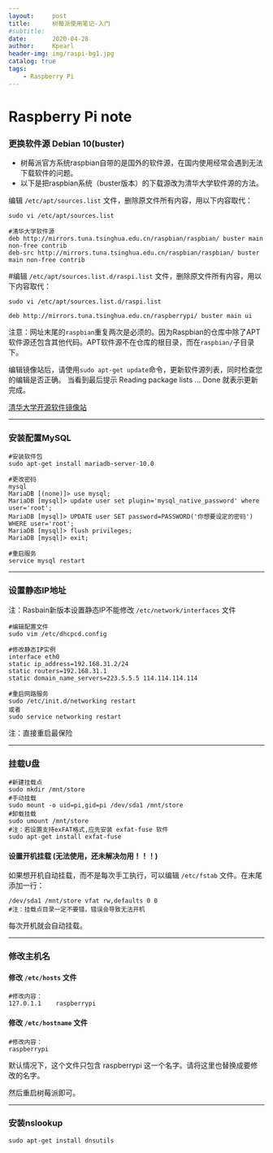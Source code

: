 ```yaml
---
layout:     post
title:      树莓派使用笔记-入门
#subtitle:   
date:       2020-04-28
author:     Kpearl
header-img: img/raspi-bg1.jpg
catalog: true
tags:
    - Raspberry Pi
---
```

# Raspberry Pi note


### 更换软件源 Debian 10(buster)
- 树莓派官方系统raspbian自带的是国外的软件源，在国内使用经常会遇到无法下载软件的问题。
- 以下是把raspbian系统（buster版本）的下载源改为清华大学软件源的方法。

编辑 `/etc/apt/sources.list` 文件，删除原文件所有内容，用以下内容取代：
```
sudo vi /etc/apt/sources.list
```

```
#清华大学软件源
deb http://mirrors.tuna.tsinghua.edu.cn/raspbian/raspbian/ buster main non-free contrib
deb-src http://mirrors.tuna.tsinghua.edu.cn/raspbian/raspbian/ buster main non-free contrib
```
#编辑 `/etc/apt/sources.list.d/raspi.list` 文件，删除原文件所有内容，用以下内容取代：
```
sudo vi /etc/apt/sources.list.d/raspi.list
```

```
deb http://mirrors.tuna.tsinghua.edu.cn/raspberrypi/ buster main ui
```

注意：网址末尾的```raspbian```重复两次是必须的。因为Raspbian的仓库中除了APT软件源还包含其他代码。APT软件源不在仓库的根目录，而在```raspbian/```子目录下。

编辑镜像站后，请使用```sudo apt-get update```命令，更新软件源列表，同时检查您的编辑是否正确。
当看到最后提示 Reading package lists ... Done 就表示更新完成。

[清华大学开源软件镜像站](https://mirror.tuna.tsinghua.edu.cn/help/raspbian/)


---


### 安装配置MySQL
```
#安装软件包
sudo apt-get install mariadb-server-10.0
```
```
#更改密码
mysql
MariaDB [(none)]> use mysql;
MariaDB [mysql]> update user set plugin='mysql_native_password' where user='root';
MariaDB [mysql]> UPDATE user SET password=PASSWORD('你想要设定的密码') WHERE user='root';
MariaDB [mysql]> flush privileges;
MariaDB [mysql]> exit;
```
```
#重启服务
service mysql restart
```

---


### 设置静态IP地址
注：Rasbain新版本设置静态IP不能修改 ```/etc/network/interfaces``` 文件
```
#编辑配置文件
sudo vim /etc/dhcpcd.config
```
```
#修改静态IP实例
interface eth0
static ip_address=192.168.31.2/24
static routers=192.168.31.1
static domain_name_servers=223.5.5.5 114.114.114.114
```
```
#重启网路服务
sudo /etc/init.d/networking restart
或者
sudo service networking restart
```
注：直接重启最保险

---


### 挂载U盘
```
#新建挂载点
sudo mkdir /mnt/store
#手动挂载
sudo mount -o uid=pi,gid=pi /dev/sda1 /mnt/store
#卸载挂载
sudo umount /mnt/store
#注：若设置支持exFAT格式,应先安装 exfat-fuse 软件
sudo apt-get install exfat-fuse
```
#### 设置开机挂载 (无法使用，还未解决勿用！！！)
如果想开机自动挂载，而不是每次手工执行，可以编辑 ```/etc/fstab``` 文件。在末尾添加一行：
```
/dev/sda1 /mnt/store vfat rw,defaults 0 0
#注：挂载点目录一定不要错，错误会导致无法开机
```
每次开机就会自动挂载。


---


### 修改主机名
#### 修改 ```/etc/hosts``` 文件
```
#修改内容：
127.0.1.1    raspberrypi
```

#### 修改 ```/etc/hostname``` 文件
```
#修改内容：
raspberrypi
```
默认情况下，这个文件只包含 raspberrypi 这一个名字。请将这里也替换成要修改的名字。

然后重启树莓派即可。


---

### 安装nslookup
```
sudo apt-get install dnsutils
```


